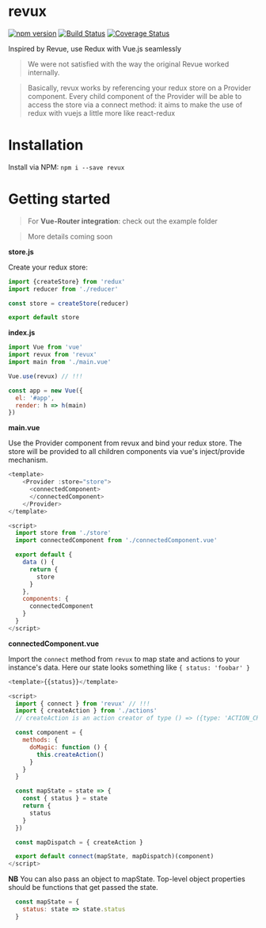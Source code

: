 
# revux
[![npm version](https://badge.fury.io/js/revux.svg)](https://badge.fury.io/js/revux)
[![Build Status](https://travis-ci.org/edvincandon/revux.svg?branch=master)](https://travis-ci.org/edvincandon/revux)
[![Coverage Status](https://coveralls.io/repos/github/edvincandon/revux/badge.svg?branch=master)](https://coveralls.io/github/edvincandon/revux?branch=master)

Inspired by Revue, use Redux with Vue.js seamlessly
> We were not satisfied with the way the original Revue worked internally.

> Basically, revux works by referencing your redux store on a Provider component. Every child component of the Provider will be able to access the store via a connect method: it aims to make the use of redux with vuejs a little more like react-redux

# Installation
Install via NPM: `npm i --save revux`

# Getting started
> For **Vue-Router integration**: check out the example folder

> More details coming soon

**store.js**

Create your redux store:
```js
import {createStore} from 'redux'
import reducer from './reducer'

const store = createStore(reducer)

export default store
```

**index.js**

```js
import Vue from 'vue'
import revux from 'revux'
import main from './main.vue'

Vue.use(revux) // !!!

const app = new Vue({
  el: '#app',
  render: h => h(main)
})
```

**main.vue**

Use the Provider component from revux and bind your redux store. The store will be provided to all children components via vue's inject/provide mechanism.

```js
<template>
    <Provider :store="store">
      <connectedComponent>
      </connectedComponent>
    </Provider>
</template>

<script>
  import store from './store'
  import connectedComponent from './connectedComponent.vue'

  export default {
    data () {
      return {
        store
      }
    },
    components: {
      connectedComponent
    }
  }
</script>
```

**connectedComponent.vue**

Import the `connect` method from `revux` to map state and actions to your instance's data.
Here our state looks something like `{ status: 'foobar' }`

```js
<template>{{status}}</template>

<script>
  import { connect } from 'revux' // !!!
  import { createAction } from './actions'
  // createAction is an action creator of type () => ({type: 'ACTION_CREATED'})

  const component = {
    methods: {
      doMagic: function () {
        this.createAction()
      }
    }
  }

  const mapState = state => {
    const { status } = state
    return {
      status
    }
  })

  const mapDispatch = { createAction }

  export default connect(mapState, mapDispatch)(component)
</script>
```

**NB**
You can also pass an object to mapState.
Top-level object properties should be functions that get passed the state.

```js
  const mapState = {
    status: state => state.status
  }
```
